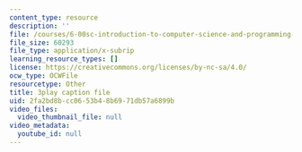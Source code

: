 ```yaml
---
content_type: resource
description: ''
file: /courses/6-00sc-introduction-to-computer-science-and-programming-spring-2011/2fa2bd8bcc0653b48b6971db57a6899b_88fqFjfxgwI.vtt
file_size: 60293
file_type: application/x-subrip
learning_resource_types: []
license: https://creativecommons.org/licenses/by-nc-sa/4.0/
ocw_type: OCWFile
resourcetype: Other
title: 3play caption file
uid: 2fa2bd8b-cc06-53b4-8b69-71db57a6899b
video_files:
  video_thumbnail_file: null
video_metadata:
  youtube_id: null
---
```

